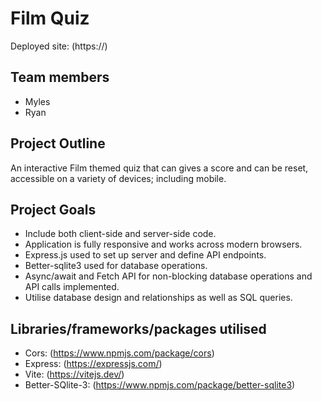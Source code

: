 # Film Quiz

Deployed site: (https://)

## Team members

- Myles
- Ryan

## Project Outline

An interactive Film themed quiz that can gives a score and can be reset, accessible on a variety of devices; including mobile.

## Project Goals

- Include both client-side and server-side code.
- Application is fully responsive and works across modern browsers.
- Express.js used to set up server and define API endpoints.
- Better-sqlite3 used for database operations.
- Async/await and Fetch API for non-blocking database operations and API calls implemented.
- Utilise database design and relationships as well as SQL queries.

## Libraries/frameworks/packages utilised

- Cors: (https://www.npmjs.com/package/cors)
- Express: (https://expressjs.com/)
- Vite: (https://vitejs.dev/)
- Better-SQlite-3: (https://www.npmjs.com/package/better-sqlite3)
